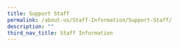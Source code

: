 ```yaml
---
title: Support Staff
permalink: /about-us/Staff-Information/Support-Staff/
description: ""
third_nav_title: Staff Information
---
```

